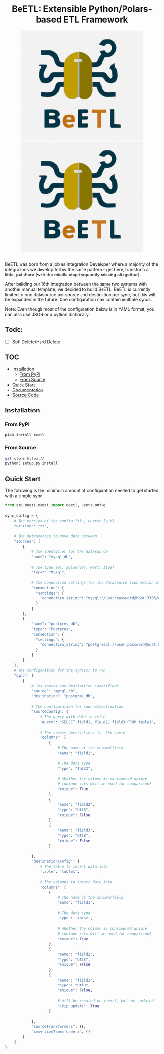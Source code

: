 <h1 style="width: 100%; text-align: center; margin-bottom: 20px; border-bottom: 0px;">BeETL: Extensible Python/Polars-based ETL Framework</h1>
<p style="text-align: center; margin-bottom: 30px;"><img src="./_static/BeETL.png" style="max-width: 400px;"><img src="./docs/_static/BeETL.png" style="max-width: 400px;"><br/></p>
BeETL was born from a job as Integration Developer where a majority of the integrations we develop follow the same pattern - get here, transform a little, put there (with the middle step frequently missing altogether). 

After building our 16th integration between the same two systems with another manual template, we decided to build BeETL. BeETL is currently limited to one datasource per source and destination per sync, but this will be expanded in the future. One configuration can contain multiple syncs.

Note: Even though most of the configuration below is in YAML format, you can also use JSON or a python dictionary.

## Todo:
- [ ] Soft Delete/Hard Delete

## TOC
- [Installation](#installation)
  - [From PyPi](#from-pypi)
  - [From Source](#from-source)
- [Quick Start](#quick-start)
- [Documentation](https://beetl.hoglan.dev/en/latest/)
- [Source Code](https://github.com/hoglandets-it/beetl)

## Installation
### From PyPi
```bash
pip3 install beetl
```

### From Source
```bash
git clone https://
python3 setup.py install
```

## Quick Start
The following is the minimum amount of configuration needed to get started with a simple sync

```python
from src.beetl.beetl import Beetl, BeetlConfig

sync_config = {
    # The version of the config file, currently V1
    "version": "V1",
    
    # The datasources to move data between
    "sources": [
        {
            # The identifier for the datasource
            "name": "mysql_db",

            # The type (ex. Sqlserver, Rest, Itop)
            "type": "Mysql",

            # The connection settings for the datasource (connection string or host/user/password)
            "connection": {
              "settings": {
                "connection_string": "mysql://user:password@host:3306/database"
              }
            }
        },
        {
            "name": "postgres_db",
            "type": "Postgres",
            "connection": {
              "settings": {
                "connection_string": "postgresql://user:password@host:5432/database"
              }
            }
        }
    ],
    # The configuration for the sync(s) to run
    "sync": [
        {
            # The source and destination identifiers
            "source": "mysql_db",
            "destination": "postgres_db",

            # The configuration for source/destination
            "sourceConfig": {
                # The query with data to fetch
                "query": "SELECT field1, field2, field3 FROM table1",
                
                # The column descriptions for the query
                "columns": [
                    {
                        # The name of the column/field
                        "name": "field1",

                        # The data type
                        "type": "Int32",

                        # Whether the column is considered unique
                        # (unique cols will be used for comparison)
                        "unique": True
                    },
                    {
                        "name": "field2",
                        "type": "Utf8",
                        "unique": False
                    },
                    {
                        "name": "field3",
                        "type": "Utf8",
                        "unique": False
                    }
                ]
            },
            "destinationConfig": {
                # The table to insert data into
                "table": "table1",

                # The columns to insert data into
                "columns": [
                    {
                        # The name of the column/field
                        "name": "field1",

                        # The data type
                        "type": "Int32",

                        # Whether the column is considered unique
                        # (unique cols will be used for comparison)
                        "unique": True
                    },
                    {
                        "name": "field2",
                        "type": "Utf8",
                        "unique": False
                    },
                    {
                        "name": "field3",
                        "type": "Utf8",
                        "unique": False,
                        
                        # Will be created on insert, but not updated
                        "skip_update": True
                    }
                ]
            },
            "sourceTransformers": {},
            "insertionTransformers": {}
        }
    ]
}
```
